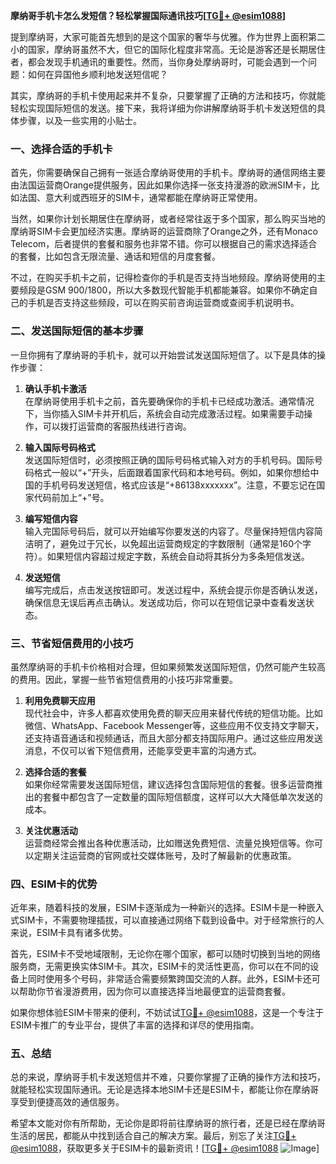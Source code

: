 **摩纳哥手机卡怎么发短信？轻松掌握国际通讯技巧[[TG💪+ @esim1088](https://t.me/s/esim1088)]**

提到摩纳哥，大家可能首先想到的是这个国家的奢华与优雅。作为世界上面积第二小的国家，摩纳哥虽然不大，但它的国际化程度非常高。无论是游客还是长期居住者，都会发现手机通讯的重要性。然而，当你身处摩纳哥时，可能会遇到一个问题：如何在异国他乡顺利地发送短信呢？

其实，摩纳哥的手机卡使用起来并不复杂，只要掌握了正确的方法和技巧，你就能轻松实现国际短信的发送。接下来，我将详细为你讲解摩纳哥手机卡发送短信的具体步骤，以及一些实用的小贴士。

### 一、选择合适的手机卡

首先，你需要确保自己拥有一张适合摩纳哥使用的手机卡。摩纳哥的通信网络主要由法国运营商Orange提供服务，因此如果你选择一张支持漫游的欧洲SIM卡，比如法国、意大利或西班牙的SIM卡，通常都能在摩纳哥正常使用。

当然，如果你计划长期居住在摩纳哥，或者经常往返于多个国家，那么购买当地的摩纳哥SIM卡会更加经济实惠。摩纳哥的运营商除了Orange之外，还有Monaco Telecom，后者提供的套餐和服务也非常不错。你可以根据自己的需求选择适合的套餐，比如包含无限流量、通话和短信的月度套餐。

不过，在购买手机卡之前，记得检查你的手机是否支持当地频段。摩纳哥使用的主要频段是GSM 900/1800，所以大多数现代智能手机都能兼容。如果你不确定自己的手机是否支持这些频段，可以在购买前咨询运营商或查阅手机说明书。

### 二、发送国际短信的基本步骤

一旦你拥有了摩纳哥的手机卡，就可以开始尝试发送国际短信了。以下是具体的操作步骤：

1. **确认手机卡激活**  
   在摩纳哥使用手机卡之前，首先要确保你的手机卡已经成功激活。通常情况下，当你插入SIM卡并开机后，系统会自动完成激活过程。如果需要手动操作，可以拨打运营商的客服热线进行咨询。

2. **输入国际号码格式**  
   发送国际短信时，必须按照正确的国际号码格式输入对方的手机号码。国际号码格式一般以“+”开头，后面跟着国家代码和本地号码。例如，如果你想给中国的手机号码发送短信，格式应该是“+86138xxxxxxx”。注意，不要忘记在国家代码前加上“+”号。

3. **编写短信内容**  
   输入完国际号码后，就可以开始编写你要发送的内容了。尽量保持短信内容简洁明了，避免过于冗长，以免超出运营商规定的字数限制（通常是160个字符）。如果短信内容超过规定字数，系统会自动将其拆分为多条短信发送。

4. **发送短信**  
   编写完成后，点击发送按钮即可。发送过程中，系统会提示你是否确认发送，确保信息无误后再点击确认。发送成功后，你可以在短信记录中查看发送状态。

### 三、节省短信费用的小技巧

虽然摩纳哥的手机卡价格相对合理，但如果频繁发送国际短信，仍然可能产生较高的费用。因此，掌握一些节省短信费用的小技巧非常重要。

1. **利用免费聊天应用**  
   现代社会中，许多人都喜欢使用免费的聊天应用来替代传统的短信功能。比如微信、WhatsApp、Facebook Messenger等，这些应用不仅支持文字聊天，还支持语音通话和视频通话，而且大部分都支持国际用户。通过这些应用发送消息，不仅可以省下短信费用，还能享受更丰富的沟通方式。

2. **选择合适的套餐**  
   如果你经常需要发送国际短信，建议选择包含国际短信的套餐。很多运营商推出的套餐中都包含了一定数量的国际短信额度，这样可以大大降低单次发送的成本。

3. **关注优惠活动**  
   运营商经常会推出各种优惠活动，比如赠送免费短信、流量兑换短信等。你可以定期关注运营商的官网或社交媒体账号，及时了解最新的优惠政策。

### 四、ESIM卡的优势

近年来，随着科技的发展，ESIM卡逐渐成为一种新兴的选择。ESIM卡是一种嵌入式SIM卡，不需要物理插拔，可以直接通过网络下载到设备中。对于经常旅行的人来说，ESIM卡具有诸多优势。

首先，ESIM卡不受地域限制，无论你在哪个国家，都可以随时切换到当地的网络服务商，无需更换实体SIM卡。其次，ESIM卡的灵活性更高，你可以在不同的设备上同时使用多个号码，非常适合需要频繁跨国交流的人群。此外，ESIM卡还可以帮助你节省漫游费用，因为你可以直接选择当地最便宜的运营商套餐。

如果你想体验ESIM卡带来的便利，不妨试试[TG💪+ @esim1088](https://t.me/s/esim1088)，这是一个专注于ESIM卡推广的专业平台，提供了丰富的选择和详尽的使用指南。

### 五、总结

总的来说，摩纳哥手机卡发送短信并不难，只要你掌握了正确的操作方法和技巧，就能轻松实现国际通讯。无论是选择本地SIM卡还是ESIM卡，都能让你在摩纳哥享受到便捷高效的通信服务。

希望本文能对你有所帮助，无论你是即将前往摩纳哥的旅行者，还是已经在摩纳哥生活的居民，都能从中找到适合自己的解决方案。最后，别忘了关注[TG💪+ @esim1088](https://t.me/s/esim1088)，获取更多关于ESIM卡的最新资讯！[[TG💪+ @esim1088](https://t.me/s/esim1088) ![Image](https://i.postimg.cc/4NQfJmqS/Snipaste-2025-05-13-00-14-12.png)]